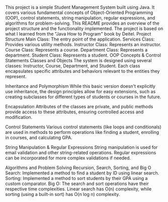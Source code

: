 This project is a simple Student Management System built using Java. 
It covers various fundamental concepts of Object-Oriented Programming (OOP), control statements, string manipulation, regular expressions, and algorithms for problem-solving. 
This README provides an overview of the project structure and the functionality implemented.
The project is based on what I learned from the "Java How to Program" book by Deitel.
Project Structure
Main Class: The entry point of the application.
Services Class: Provides various utility methods.
Instructor Class: Represents an instructor.
Course Class: Represents a course.
Department Class: Represents a department.
Student Class: Represents a student.
OOP Concepts & Control Statements
Classes and Objects
The system is designed using several classes: Instructor, Course, Department, and Student. Each class encapsulates specific attributes and behaviors relevant to the entities they represent.

Inheritance and Polymorphism
While this basic version doesn't explicitly use inheritance, the design principles allow for easy extensions, such as creating subclasses for different types of students or courses in the future.

Encapsulation
Attributes of the classes are private, and public methods provide access to these attributes, ensuring controlled access and modification.

Control Statements
Various control statements (like loops and conditionals) are used in methods to perform operations like finding a student, enrolling in courses, and calculating GPA.

String Manipulation & Regular Expressions
String manipulation is used for email validation and other string-related operations. Regular expressions can be incorporated for more complex validations if needed.

Algorithms and Problem Solving
Recursion, Search, Sorting, and Big O
Search: Implemented a method to find a student by ID using linear search.
Sorting: Implemented a method to sort students by their GPA using a custom comparator.
Big O: The search and sort operations have their respective time complexities. Linear search has O(n) complexity, while sorting (using a built-in sort) has O(n log n) complexity.

